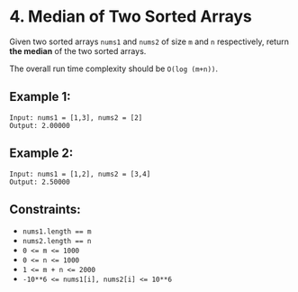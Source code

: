 # 4. Median of Two Sorted Arrays
Given two sorted arrays `nums1` and `nums2` of size `m` and `n` respectively, return **the median** of the two sorted arrays.

The overall run time complexity should be `O(log (m+n))`.

## Example 1:
```
Input: nums1 = [1,3], nums2 = [2]
Output: 2.00000
```

## Example 2:
```
Input: nums1 = [1,2], nums2 = [3,4]
Output: 2.50000
```

## Constraints:
- `nums1.length == m`
- `nums2.length == n`
- `0 <= m <= 1000`
- `0 <= n <= 1000`
- `1 <= m + n <= 2000`
- `-10**6 <= nums1[i], nums2[i] <= 10**6`
